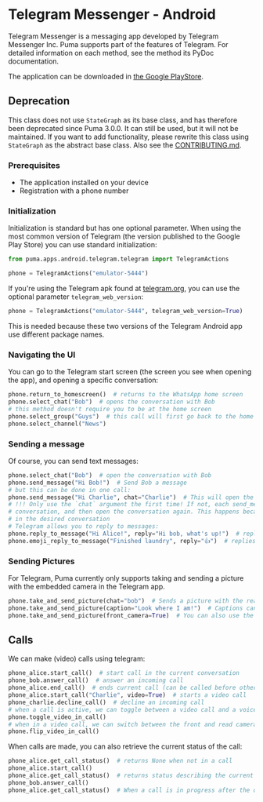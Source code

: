 # Telegram Messenger - Android

Telegram Messenger is a messaging app developed by Telegram Messenger Inc.
Puma supports part of the features of Telegram.
For detailed information on each method, see the method its PyDoc documentation.

The application can be downloaded
in [the Google PlayStore](https://play.google.com/store/apps/details?id=org.telegram.messenger).

## Deprecation

This class does not use `StateGraph` as its base class, and has therefore been deprecated since Puma 3.0.0. It can still
be used, but it will not be maintained. If you want to add functionality, please rewrite this class using `StateGraph`
as the abstract base class. Also see the [CONTRIBUTING.md](../../../../CONTRIBUTING.md).

### Prerequisites

- The application installed on your device
- Registration with a phone number

### Initialization

Initialization is standard but has one optional parameter.
When using the most common version of Telegram (the version published to the Google Play Store) you can use standard
initialization:

```python
from puma.apps.android.telegram.telegram import TelegramActions

phone = TelegramActions("emulator-5444")
```

If you're using the Telegram apk found at [telegram.org](https://telegram.org/android), you can use the optional
parameter `telegram_web_version`:

```python
phone = TelegramActions("emulator-5444", telegram_web_version=True)
```

This is needed because these two versions of the Telegram Android app use different package names.

### Navigating the UI

You can go to the Telegram start screen (the screen you see when opening the app), and opening a specific conversation:

```python
phone.return_to_homescreen()  # returns to the WhatsApp home screen
phone.select_chat("Bob")  # opens the conversation with Bob
# this method doesn't require you to be at the home screen
phone.select_group("Guys")  # this call will first go back to the home screen, then open the other conversation
phone.select_channel("News")
```

### Sending a message

Of course, you can send text messages:

```python
phone.select_chat("Bob")  # open the conversation with Bob 
phone.send_message("Hi Bob!")  # Send Bob a message
# but this can be done in one call:
phone.send_message("Hi Charlie", chat="Charlie")  # This will open the charlie conversation, then send the message
# !!! Only use the `chat` argument the first time! If not, each send_message call will first exit the current
# conversation, and then open the conversation again. This happens because Puma cannot detect whether you're already
# in the desired conversation
# Telegram allows you to reply to messages:
phone.reply_to_message("Hi Alice!", reply="Hi bob, what's up!")  # replies with a new message
phone.emoji_reply_to_message("Finished laundry", reply="👍")  # replies with an emoji reaction on the message itself
```

### Sending Pictures

For Telegram, Puma currently only supports taking and sending a picture with the embedded camera in the Telegram app.

```python
phone.take_and_send_picture(chat="bob")  # Sends a picture with the rear camera
phone.take_and_send_picture(caption="Look where I am!")  # Captions can be included
phone.take_and_send_picture(front_camera=True)  # You can also use the front camera
```

## Calls

We can make (video) calls using telegram:

```python
phone_alice.start_call()  # start call in the current conversation
phone_bob.answer_call()  # answer an incoming call
phone_alice.end_call()  # ends current call (can be called before other party answered the call)
phone_alice.start_call("Charlie", video=True)  # starts a video call
phone_charlie.decline_call()  # decline an incoming call
# when a call is active, we can toggle between a video call and a voice call:
phone.toggle_video_in_call()
# when in a video call, we can switch between the front and read camera:
phone.flip_video_in_call()
```

When calls are made, you can also retrieve the current status of the call:

```python
phone_alice.get_call_status()  # returns None when not in a call
phone_alice.start_call()
phone_alice.get_call_status()  # returns status describing the current phase of the call, as displayed in the UI: connecting, waiting, or requesting
phone_bob.answer_call()
phone_alice.get_call_status()  # When a call is in progress after the other party picked up, this returns "In progress"
```
